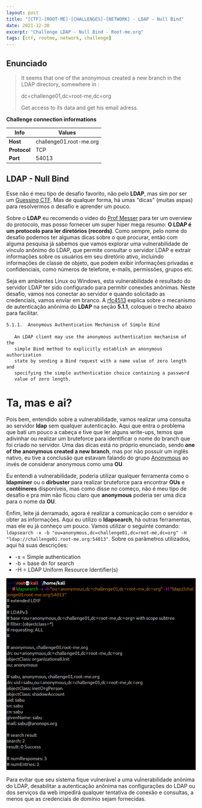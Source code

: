 ```yaml
---
layout: post
title: "[CTF]-[ROOT-ME]-[CHALLENGES]-[NETWORK] - LDAP - Null Bind"
date: 2021-12-30
excerpt: "Challenge LDAP - Null Bind - Root-me.org"
tags: [ctf, rootme, network, challenge]
---
```


## Enunciado

> It seems that one of the anonymous created a new branch in the LDAP directory, somewhere in : 
> 
> dc=challenge01,dc=root-me,dc=org
> 
> Get access to its data and get his email adress.

__Challenge connection informations__

| __Info__     | __Values__              |
| -----------  | -----------             | 
| __Host__     | challenge01.root-me.org |
| __Protocol__ | TCP                     |
| __Port__     | 54013                   |

## LDAP - Null Bind

Esse não é meu tipo de desafio favorito, não pelo __LDAP__, mas sim por ser um [Guessing CTF](https://www.youtube.com/watch?v=L1RvK1443Yw). Mas de qualquer forma, há umas "dicas" (muitas aspas) para resolvermos o desafio e aprender um pouco.

Sobre o __LDAP__ eu recomendo o video do [Prof Messer](https://youtu.be/F2nFtlS8uEo) para ter um overview do protocolo, mas posso fornecer um super hiper mega resumo: __O LDAP é um protocolo para ler diretórios (records)__. Como sempre, pelo nome do desafio podemos ter algumas dicas sobre o que procurar, então com alguma pesquisa já sabemos que vamos explorar uma vulnerabilidade de vínculo anônimo do LDAP, que permite consultar o servidor LDAP e extrair informações sobre os usuários em seu diretório ativo, incluindo informações de classe de objeto, que podem exibir informações privadas e confidenciais, como números de telefone, e-mails, permissões, grupos etc.

Seja em ambientes Linux ou Windows, esta vulnerabilidade é resultado do servidor LDAP ter sido configurado para permitir conexões anônimas. Neste desafio, vamos nos conectar ao servidor e quando solicitado as credenciais, vamos enviar em branco. A [rfc4513](https://repository.root-me.org/RFC/EN%20-%20rfc4513.txt) explica sobre o mecanismo de autenticação anônima do __LDAP__ na seção __5.1.1__, coloquei o trecho abaixo para facilitar.

```
5.1.1.  Anonymous Authentication Mechanism of Simple Bind

   An LDAP client may use the anonymous authentication mechanism of the
   simple Bind method to explicitly establish an anonymous authorization
   state by sending a Bind request with a name value of zero length and
   specifying the simple authentication choice containing a password
   value of zero length.

```

# Ta, mas e ai?

Pois bem, entendido sobre a vulnerabilidade, vamos realizar uma consulta ao servidor __ldap__ sem qualquer autenticação. Aqui que entra o problema que bati um pouco a cabeça e tive que ler alguns write-ups, temos que adivinhar ou realizar um bruteforce para identificar o nome do branch que foi criado no servidor. Uma das dicas está no próprio enunciado, sendo __one of the anonymous created a new branch__, mas por não possuir um inglês nativo, eu tive a conclusão que estavam falando do grupo [Anonymous](https://pt.wikipedia.org/wiki/Anonymous) ao invés de considerar anonymous como uma __OU__.

 Eu entendi a vulnerabilidade, poderia utilizar qualquer ferramenta como o __ldapminer__ ou o __dirbuster__ para realizar bruteforce para encontrar __OUs__ e __contêineres__ disponíveis, mas como disse no começo, não é meu tipo de desafio e pra mim não ficou claro que __anonymous__ poderia ser uma dica para o nome da __OU__.

Enfim, leite já derramado, agora é realizar a comunicação com o servidor e obter as informações. Aqui eu utilizo o __ldapsearch__, há outras ferramentas, mas ele eu já conheço um pouco. Vamos utilizar o seguinte comando: `ldapsearch -x -b "ou=anonymous,dc=challenge01,dc=root-me,dc=org" -H "ldap://challenge01.root-me.org:54013"`. Sobre os parâmetros utilizados, aqui há suas descrições:

-  -x = Simple authentication
-  -b = base dn for search
-  -H = LDAP Uniform Resource Identifier(s)

![LDAP - Null Bind](/img_posts/ctf/rootme/network/ldap-null-bind.png)

Para evitar que seu sistema fique vulnerável a uma vulnerabilidade anônima do LDAP, desabilitar a autenticação anônima nas configurações do LDAP ou dos serviços da web impedirá qualquer tentativa de conexão e consultas, a menos que as credenciais de domínio sejam fornecidas.

